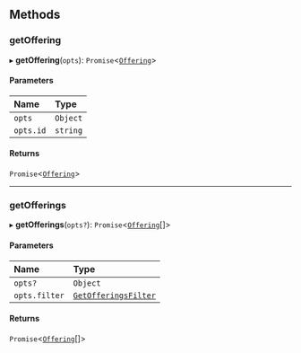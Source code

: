 ## Methods

### getOffering

▸ **getOffering**(`opts`): `Promise`<[`Offering`](../classes/Offering.md)\>

#### Parameters

| Name | Type |
| :------ | :------ |
| `opts` | `Object` |
| `opts.id` | `string` |

#### Returns

`Promise`<[`Offering`](../classes/Offering.md)\>

___

### getOfferings

▸ **getOfferings**(`opts?`): `Promise`<[`Offering`](../classes/Offering.md)[]\>

#### Parameters

| Name | Type |
| :------ | :------ |
| `opts?` | `Object` |
| `opts.filter` | [`GetOfferingsFilter`](../index.md#getofferingsfilter) |

#### Returns

`Promise`<[`Offering`](../classes/Offering.md)[]\>
